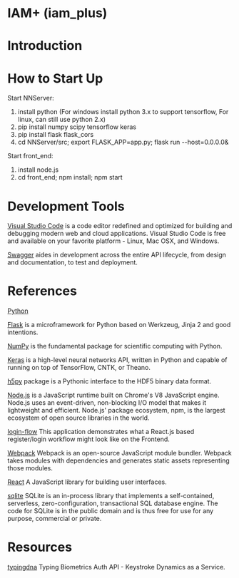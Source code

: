 # IAM+ (iam_plus)

# Introduction

# How to Start Up 

Start NNServer:

1. install python (For windows install python 3.x to support tensorflow, For linux, can still use python 2.x)
2. pip install numpy scipy tensorflow keras
3. pip install flask flask_cors
4. cd NNServer/src; export FLASK_APP=app.py; flask run --host=0.0.0.0&

Start front_end:
1. install node.js
2. cd front_end; npm install; npm start

# Development Tools

[Visual Studio Code](https://code.visualstudio.com/) is a code editor redefined and optimized for building and debugging modern web and cloud applications. Visual Studio Code is free and available on your favorite platform - Linux, Mac OSX, and Windows.

[Swagger](https://swagger.io/) aides in development across the entire API lifecycle, from design and documentation, to test and deployment.

# References

[Python](https://www.python.org/)

[Flask](http://flask.pocoo.org/) is a microframework for Python based on Werkzeug, Jinja 2 and good intentions. 

[NumPy](http://www.numpy.org/) is the fundamental package for scientific computing with Python. 

[Keras](https://keras.io/) is a high-level neural networks API, written in Python and capable of running on top of TensorFlow, CNTK, or Theano. 

[h5py](http://www.h5py.org/) package is a Pythonic interface to the HDF5 binary data format.

[Node.js](https://nodejs.org/en/) is a JavaScript runtime built on Chrome's V8 JavaScript engine. Node.js uses an event-driven, non-blocking I/O model that makes it lightweight and efficient. Node.js' package ecosystem, npm, is the largest ecosystem of open source libraries in the world.

[login-flow](https://github.com/mxstbr/login-flow) This application demonstrates what a React.js based register/login workflow might look like on the Frontend.

[Webpack](https://webpack.js.org/) Webpack is an open-source JavaScript module bundler. Webpack takes modules with dependencies and generates static assets representing those modules.

[React](https://reactjs.org/) A JavaScript library for building user interfaces.

[sqlite](https://www.sqlite.org/) SQLite is an in-process library that implements a self-contained, serverless, zero-configuration, transactional SQL database engine. The code for SQLite is in the public domain and is thus free for use for any purpose, commercial or private. 

# Resources
[typingdna](https://typingdna.com/demo-api.html) Typing Biometrics Auth API - Keystroke Dynamics as a Service.